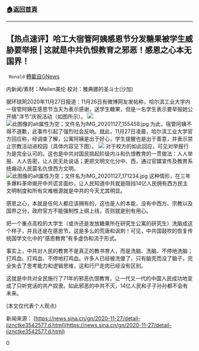 ###  [:house:返回首頁](https://github.com/ourhimalayas/txt)
---

## 【热点速评】哈工大宿管阿姨感恩节分发糖果被学生威胁要举报 | 这就是中共仇恨教育之邪恶！感恩之心本无国界！
` Ronald` [轉載自GNews](https://gnews.org/zh-hans/596094/)

内新闻/素材：Meilen美伦 校对：雅典娜的圣斗士(沙加)

据环球网2020年11月27日报道：11月26日有微博网友发帖称，哈尔滨工业大学内一宿管阿姨在感恩节当天为表示感谢，送学生糖果，但是一名学生表示要举报她公开搞“洋节”庆祝活动（如图所示）。
![](https://gnews-media-offload.s3.amazonaws.com/wp-content/uploads/2020/11/27072548/IMG_20201127_154252-1.jpg)![此图像的alt属性为空；文件名为IMG_20201127_155458.jpg](https://gnews-media-offload.s3.amazonaws.com/wp-content/uploads/2020/11/27072407/IMG_20201127_155458.jpg)
为此，宿管阿姨不得不道歉，此事件引起了强烈社会反响。就此，11月27日凌晨，哈尔滨工业大学官方回应称，经调查了解，公寓阿姨是出于好心，学生提醒也是出于善意，并表示禁止宗教活动进校园（具体内容见下图）。
![](https://gnews-media-offload.s3.amazonaws.com/wp-content/uploads/2020/11/27072446/IMG_20201127_154029.jpg)
对于校方的如此回应，可见对举报行为是完全认可的。这也是中共对国民挑起阶级内斗和仇恨教育的一贯做法：人人举报、人人告密，让人民无处说话；更把文明文化分中、西，通过官媒宣传及教育系统煽动人民莫名仇恨西方文明。
![此图像的alt属性为空；文件名为IMG_20201127_171234.jpg](https://gnews-media-offload.s3.amazonaws.com/wp-content/uploads/2020/11/27072420/IMG_20201127_171234.jpg)
这种情形，在三年多爆料革命揭开中共谎言面纱，让人民知道中共就是阻挡14亿人民拥有西方民主文明制度和所有灾难根源就是中共的今天尤其明显。

感恩之心，本就是任何人都应该拥有的，这也是人的本能，没有中西方、宗教以及国界之分，政府官方不能强制性上纲上线，否则就是别有用心。

把一个重点高校的大学生（或许还是发放糖果所在研究生公寓的研究生）洗脑成这个样子，并且还是在感恩节，这是多么的荒唐和讽刺！可见，中共国鼓吹的恢复传统国学文化中的“感恩教育”有多虚伪和流于形式。

事实上，中共对人民的教育不是真正的教书育人，而是洗脑、洗脑、不停地洗脑；打鸡血、打鸡血、不停地打鸡血。许多人已经被洗傻了，只有脑壳而没了脑子，完全失去了思考能力和逻辑思维，这和行尸走肉已经没有区别。

这就是中共对全民施行了71年的邪恶仇恨教育，让一代又一代的中国人民成功地变成了只听党话的共产奴隶。如此邪恶的中共不灭，14亿人民和子子孙孙都不会有未来。

(本文仅代表个人观点)

新闻来源：
[https://news.sina.cn/gn/2020-11-27/detail-iiznctke3542577.d.html](https://news.sina.cn/gn/2020-11-27/detail-iiznctke3542577.d.html)

0
